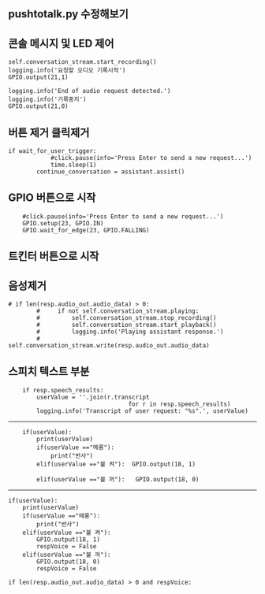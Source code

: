## pushtotalk.py 수정해보기



## 콘솔 메시지 및 LED 제어
    self.conversation_stream.start_recording()
    logging.info('요청할 오디오 기록시작')
    GPIO.output(21,1)
    
    logging.info('End of audio request detected.')
    logging.info('기록중지')
    GPIO.output(21,0)
    
    





## 버튼 제거 클릭제거
    if wait_for_user_trigger:
                #click.pause(info='Press Enter to send a new request...')
                time.sleep(1)
            continue_conversation = assistant.assist()


     
## GPIO 버튼으로 시작
        #click.pause(info='Press Enter to send a new request...')           
        GPIO.setup(23, GPIO.IN)
        GPIO.wait_for_edge(23, GPIO.FALLING)


## 트킨터 버튼으로 시작


  

##  음성제거
    # if len(resp.audio_out.audio_data) > 0:
            #     if not self.conversation_stream.playing:
            #         self.conversation_stream.stop_recording()
            #         self.conversation_stream.start_playback()
            #         logging.info('Playing assistant response.')
            #     self.conversation_stream.write(resp.audio_out.audio_data)


## 스피치 텍스트 부분
        if resp.speech_results:
            userValue = ''.join(r.transcript
                                      for r in resp.speech_results)
            logging.info('Transcript of user request: "%s".', userValue)
----------------------------
        if(userValue):
            print(userValue)
            if(userValue =="메롱"): 
                print("반사")
            elif(userValue =="불 켜"):  GPIO.output(18, 1)
               
            elif(userValue =="불 꺼"):   GPIO.output(18, 0)
            
            
            
                
---------------------------------------
    if(userValue):
        print(userValue)
        if(userValue =="메롱"): 
            print("반사")
        elif(userValue =="불 켜"):
            GPIO.output(18, 1)
            respVoice = False
        elif(userValue =="불 꺼"):  
            GPIO.output(18, 0)
            respVoice = False

    if len(resp.audio_out.audio_data) > 0 and respVoice:
